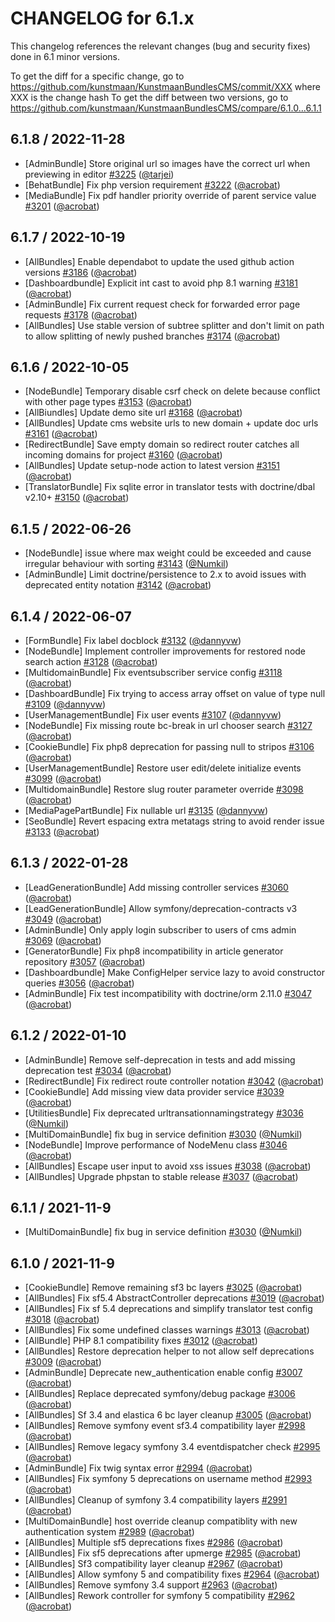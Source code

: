 CHANGELOG for 6.1.x
===================

This changelog references the relevant changes (bug and security fixes) done in 6.1 minor versions.

To get the diff for a specific change, go to https://github.com/kunstmaan/KunstmaanBundlesCMS/commit/XXX where XXX is the change hash
To get the diff between two versions, go to https://github.com/kunstmaan/KunstmaanBundlesCMS/compare/6.1.0...6.1.1

## 6.1.8 / 2022-11-28

* [AdminBundle] Store original url so images have the correct url when previewing in editor [#3225](https://github.com/Kunstmaan/KunstmaanBundlesCMS/pull/3225) ([@tarjei](https://github.com/tarjei))
* [BehatBundle] Fix php version requirement [#3222](https://github.com/Kunstmaan/KunstmaanBundlesCMS/pull/3222) ([@acrobat](https://github.com/acrobat))
* [MediaBundle] Fix pdf handler priority override of parent service value [#3201](https://github.com/Kunstmaan/KunstmaanBundlesCMS/pull/3201) ([@acrobat](https://github.com/acrobat))

## 6.1.7 / 2022-10-19

* [AllBundles] Enable dependabot to update the used github action versions [#3186](https://github.com/Kunstmaan/KunstmaanBundlesCMS/pull/3186) ([@acrobat](https://github.com/acrobat))
* [Dashboardbundle] Explicit int cast to avoid php 8.1 warning [#3181](https://github.com/Kunstmaan/KunstmaanBundlesCMS/pull/3181) ([@acrobat](https://github.com/acrobat))
* [AdminBundle] Fix current request check for forwarded error page requests [#3178](https://github.com/Kunstmaan/KunstmaanBundlesCMS/pull/3178) ([@acrobat](https://github.com/acrobat))
* [AllBundles] Use stable version of subtree splitter and don't limit on path to allow splitting of newly pushed branches [#3174](https://github.com/Kunstmaan/KunstmaanBundlesCMS/pull/3174) ([@acrobat](https://github.com/acrobat))

## 6.1.6 / 2022-10-05

* [NodeBundle] Temporary disable csrf check on delete because conflict with other page types [#3153](https://github.com/Kunstmaan/KunstmaanBundlesCMS/pull/3153) ([@acrobat](https://github.com/acrobat))
* [AllBiundles] Update demo site url [#3168](https://github.com/Kunstmaan/KunstmaanBundlesCMS/pull/3168) ([@acrobat](https://github.com/acrobat))
* [AllBundles] Update cms website urls to new domain + update doc urls [#3161](https://github.com/Kunstmaan/KunstmaanBundlesCMS/pull/3161) ([@acrobat](https://github.com/acrobat))
* [RedirectBundle] Save empty domain so redirect router catches all incoming domains for project [#3160](https://github.com/Kunstmaan/KunstmaanBundlesCMS/pull/3160) ([@acrobat](https://github.com/acrobat))
* [AllBundles] Update setup-node action to latest version [#3151](https://github.com/Kunstmaan/KunstmaanBundlesCMS/pull/3151) ([@acrobat](https://github.com/acrobat))
* [TranslatorBundle] Fix sqlite error in translator tests with doctrine/dbal v2.10+ [#3150](https://github.com/Kunstmaan/KunstmaanBundlesCMS/pull/3150) ([@acrobat](https://github.com/acrobat))

## 6.1.5 / 2022-06-26

* [NodeBundle] issue where max weight could be exceeded and cause irregular behaviour with sorting [#3143](https://github.com/Kunstmaan/KunstmaanBundlesCMS/pull/3143) ([@Numkil](https://github.com/Numkil))
* [AdminBundle] Limit doctrine/persistence to 2.x to avoid issues with deprecated entity notation [#3142](https://github.com/Kunstmaan/KunstmaanBundlesCMS/pull/3142) ([@acrobat](https://github.com/acrobat))

## 6.1.4 / 2022-06-07

* [FormBundle] Fix label docblock [#3132](https://github.com/Kunstmaan/KunstmaanBundlesCMS/pull/3132) ([@dannyvw](https://github.com/dannyvw))
* [NodeBundle] Implement controller improvements for restored node search action [#3128](https://github.com/Kunstmaan/KunstmaanBundlesCMS/pull/3128) ([@acrobat](https://github.com/acrobat))
* [MultidomainBundle] Fix eventsubscriber service config [#3118](https://github.com/Kunstmaan/KunstmaanBundlesCMS/pull/3118) ([@acrobat](https://github.com/acrobat))
* [DashboardBundle] Fix trying to access array offset on value of type null [#3109](https://github.com/Kunstmaan/KunstmaanBundlesCMS/pull/3109) ([@dannyvw](https://github.com/dannyvw))
* [UserManagementBundle] Fix user events [#3107](https://github.com/Kunstmaan/KunstmaanBundlesCMS/pull/3107) ([@dannyvw](https://github.com/dannyvw))
* [NodeBundle] Fix missing route bc-break in url chooser search [#3127](https://github.com/Kunstmaan/KunstmaanBundlesCMS/pull/3127) ([@acrobat](https://github.com/acrobat))
* [CookieBundle] Fix php8 deprecation for passing null to stripos [#3106](https://github.com/Kunstmaan/KunstmaanBundlesCMS/pull/3106) ([@acrobat](https://github.com/acrobat))
* [UserManagementBundle] Restore user edit/delete initialize events [#3099](https://github.com/Kunstmaan/KunstmaanBundlesCMS/pull/3099) ([@acrobat](https://github.com/acrobat))
* [MultidomainBundle] Restore slug router parameter override [#3098](https://github.com/Kunstmaan/KunstmaanBundlesCMS/pull/3098) ([@acrobat](https://github.com/acrobat))
* [MediaPagePartBundle] Fix nullable url [#3135](https://github.com/Kunstmaan/KunstmaanBundlesCMS/pull/3135) ([@dannyvw](https://github.com/dannyvw))
* [SeoBundle] Revert espacing extra metatags string to avoid render issue [#3133](https://github.com/Kunstmaan/KunstmaanBundlesCMS/pull/3133) ([@acrobat](https://github.com/acrobat))

## 6.1.3 / 2022-01-28

* [LeadGenerationBundle] Add missing controller services [#3060](https://github.com/Kunstmaan/KunstmaanBundlesCMS/pull/3060) ([@acrobat](https://github.com/acrobat))
* [LeadGenerationBundle] Allow symfony/deprecation-contracts v3 [#3049](https://github.com/Kunstmaan/KunstmaanBundlesCMS/pull/3049) ([@acrobat](https://github.com/acrobat))
* [AdminBundle] Only apply login subscriber to users of cms admin [#3069](https://github.com/Kunstmaan/KunstmaanBundlesCMS/pull/3069) ([@acrobat](https://github.com/acrobat))
* [GeneratorBundle] Fix php8 incompatibility in article generator repository [#3057](https://github.com/Kunstmaan/KunstmaanBundlesCMS/pull/3057) ([@acrobat](https://github.com/acrobat))
* [Dashboardbundle] Make ConfigHelper service lazy to avoid constructor queries [#3056](https://github.com/Kunstmaan/KunstmaanBundlesCMS/pull/3056) ([@acrobat](https://github.com/acrobat))
* [AdminBundle] Fix test incompatibility with doctrine/orm 2.11.0 [#3047](https://github.com/Kunstmaan/KunstmaanBundlesCMS/pull/3047) ([@acrobat](https://github.com/acrobat))

## 6.1.2 / 2022-01-10

* [AdminBundle] Remove self-deprecation in tests and add missing deprecation test [#3034](https://github.com/Kunstmaan/KunstmaanBundlesCMS/pull/3034) ([@acrobat](https://github.com/acrobat))
* [RedirectBundle] Fix redirect route controller notation [#3042](https://github.com/Kunstmaan/KunstmaanBundlesCMS/pull/3042) ([@acrobat](https://github.com/acrobat))
* [CookieBundle] Add missing view data provider service [#3039](https://github.com/Kunstmaan/KunstmaanBundlesCMS/pull/3039) ([@acrobat](https://github.com/acrobat))
* [UtilitiesBundle] Fix deprecated urltransationnamingstrategy [#3036](https://github.com/Kunstmaan/KunstmaanBundlesCMS/pull/3036) ([@Numkil](https://github.com/Numkil))
* [MultiDomainBundle] fix bug in service definition [#3030](https://github.com/Kunstmaan/KunstmaanBundlesCMS/pull/3030) ([@Numkil](https://github.com/Numkil))
* [NodeBundle] Improve performance of NodeMenu class [#3046](https://github.com/Kunstmaan/KunstmaanBundlesCMS/pull/3046) ([@acrobat](https://github.com/acrobat))
* [AllBundles] Escape user input to avoid xss issues [#3038](https://github.com/Kunstmaan/KunstmaanBundlesCMS/pull/3038) ([@acrobat](https://github.com/acrobat))
* [AllBundles] Upgrade phpstan to stable release [#3037](https://github.com/Kunstmaan/KunstmaanBundlesCMS/pull/3037) ([@acrobat](https://github.com/acrobat))

## 6.1.1 / 2021-11-9

* [MultiDomainBundle] fix bug in service definition [#3030](https://github.com/Kunstmaan/KunstmaanBundlesCMS/pull/3030) ([@Numkil](https://github.com/Numkil))

## 6.1.0 / 2021-11-9

* [CookieBundle] Remove remaining sf3 bc layers [#3025](https://github.com/Kunstmaan/KunstmaanBundlesCMS/pull/3025) ([@acrobat](https://github.com/acrobat))
* [AllBundles] Fix sf5.4 AbstractController deprecations [#3019](https://github.com/Kunstmaan/KunstmaanBundlesCMS/pull/3019) ([@acrobat](https://github.com/acrobat))
* [AllBundles] Fix sf 5.4 deprecations and simplify translator test config [#3018](https://github.com/Kunstmaan/KunstmaanBundlesCMS/pull/3018) ([@acrobat](https://github.com/acrobat))
* [AllBundles] Fix some undefined classes warnings [#3013](https://github.com/Kunstmaan/KunstmaanBundlesCMS/pull/3013) ([@acrobat](https://github.com/acrobat))
* [AllBundle] PHP 8.1 compatibility fixes [#3012](https://github.com/Kunstmaan/KunstmaanBundlesCMS/pull/3012) ([@acrobat](https://github.com/acrobat))
* [AllBundles] Restore deprecation helper to not allow self deprecations [#3009](https://github.com/Kunstmaan/KunstmaanBundlesCMS/pull/3009) ([@acrobat](https://github.com/acrobat))
* [AdminBundle] Deprecate new_authentication enable config [#3007](https://github.com/Kunstmaan/KunstmaanBundlesCMS/pull/3007) ([@acrobat](https://github.com/acrobat))
* [AllBundles] Replace deprecated symfony/debug package [#3006](https://github.com/Kunstmaan/KunstmaanBundlesCMS/pull/3006) ([@acrobat](https://github.com/acrobat))
* [AllBundles] Sf 3.4 and elastica 6 bc layer cleanup [#3005](https://github.com/Kunstmaan/KunstmaanBundlesCMS/pull/3005) ([@acrobat](https://github.com/acrobat))
* [AllBundles] Remove symfony event sf3.4 compatibility layer [#2998](https://github.com/Kunstmaan/KunstmaanBundlesCMS/pull/2998) ([@acrobat](https://github.com/acrobat))
* [AllBundles] Remove legacy symfony 3.4 eventdispatcher check [#2995](https://github.com/Kunstmaan/KunstmaanBundlesCMS/pull/2995) ([@acrobat](https://github.com/acrobat))
* [AdminBundle] Fix twig syntax error [#2994](https://github.com/Kunstmaan/KunstmaanBundlesCMS/pull/2994) ([@acrobat](https://github.com/acrobat))
* [AllBundles] Fix symfony 5 deprecations on username method [#2993](https://github.com/Kunstmaan/KunstmaanBundlesCMS/pull/2993) ([@acrobat](https://github.com/acrobat))
* [AllBundles] Cleanup of symfony 3.4 compatibility layers [#2991](https://github.com/Kunstmaan/KunstmaanBundlesCMS/pull/2991) ([@acrobat](https://github.com/acrobat))
* [MultiDomainBundle] host override cleanup compatiblity with new authentication system [#2989](https://github.com/Kunstmaan/KunstmaanBundlesCMS/pull/2989) ([@acrobat](https://github.com/acrobat))
* [AllBundles] Multiple sf5 deprecations fixes [#2986](https://github.com/Kunstmaan/KunstmaanBundlesCMS/pull/2986) ([@acrobat](https://github.com/acrobat))
* [AllBundles] Fix sf5 deprecations after upmerge [#2985](https://github.com/Kunstmaan/KunstmaanBundlesCMS/pull/2985) ([@acrobat](https://github.com/acrobat))
* [AllBundles] Sf3 compatibility layer cleanup [#2967](https://github.com/Kunstmaan/KunstmaanBundlesCMS/pull/2967) ([@acrobat](https://github.com/acrobat))
* [AllBundles] Allow symfony 5 and compatibility fixes [#2964](https://github.com/Kunstmaan/KunstmaanBundlesCMS/pull/2964) ([@acrobat](https://github.com/acrobat))
* [AllBundles] Remove symfony 3.4 support [#2963](https://github.com/Kunstmaan/KunstmaanBundlesCMS/pull/2963) ([@acrobat](https://github.com/acrobat))
* [AllBundles] Rework controller for symfony 5 compatibility [#2962](https://github.com/Kunstmaan/KunstmaanBundlesCMS/pull/2962) ([@acrobat](https://github.com/acrobat))
